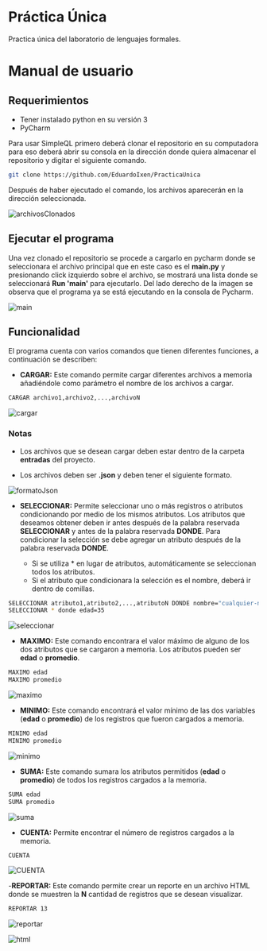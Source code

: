 # Práctica Única
Practica única del laboratorio de lenguajes formales.

# Manual de usuario
## Requerimientos
- Tener instalado python en su versión 3
- PyCharm

Para usar SimpleQL primero deberá clonar el repositorio en su computadora para eso deberá abrir su consola en la dirección donde quiera almacenar el repositorio y digitar el siguiente comando.

```sh
git clone https://github.com/EduardoIxen/PracticaUnica
```
Después de haber ejecutado el comando, los archivos aparecerán en la dirección seleccionada.

![archivosClonados](https://user-images.githubusercontent.com/18478169/92061229-fadb5200-ed52-11ea-81f4-ea321a1596de.png)

## Ejecutar el programa
Una vez clonado el repositorio se procede a cargarlo en pycharm donde se seleccionara el archivo principal que en este caso es el **main.py** y presionando click izquierdo sobre el archivo, se mostrará una lista donde se seleccionará **Run 'main'** para ejecutarlo.
Del lado derecho de la imagen se observa que el programa ya se está ejecutando en la consola de Pycharm.

![main](https://user-images.githubusercontent.com/18478169/92062684-860a1700-ed56-11ea-8b6e-0b4160d7f00e.png)

## Funcionalidad
El programa cuenta con varios comandos que tienen diferentes funciones, a continuación se describen:
- **CARGAR:** Este comando permite cargar diferentes archivos a memoria añadiéndole como parámetro el nombre de los archivos a cargar.

```sh
CARGAR archivo1,archivo2,...,archivoN
```

![cargar](https://user-images.githubusercontent.com/18478169/92063708-07fb3f80-ed59-11ea-8463-8f5cb16eeef6.png)


### Notas
- Los archivos que se desean cargar deben estar dentro de la carpeta **entradas** del proyecto.

- Los archivos deben ser **.json** y deben tener el siguiente formato.

![formatoJson](https://user-images.githubusercontent.com/18478169/92063538-9622f600-ed58-11ea-8af8-ee03618cbc2b.png)

- **SELECCIONAR:** Permite seleccionar uno o más registros o atributos condicionando por medio de los mismos atributos. Los atributos que deseamos obtener deben ir antes después de la palabra reservada **SELECCIONAR** y antes de la palabra reservada **DONDE**. Para condicionar la selección se debe agregar un atributo después de la palabra reservada **DONDE**.

  - Si se utiliza * en lugar de atributos, automáticamente se seleccionan todos los atributos.
  - Si el atributo que condicionara la selección es el nombre, deberá ir dentro de comillas.
  
```sh
SELECCIONAR atributo1,atributo2,...,atributoN DONDE nombre="cualquier-nombre"
SELECCIONAR * donde edad=35
```
 
![seleccionar](https://user-images.githubusercontent.com/18478169/92064529-e13e0880-ed5a-11ea-92be-f386db60f3fa.png)

- **MAXIMO:** Este comando encontrara el valor máximo de alguno de los dos atributos que se cargaron a memoria. Los atributos pueden ser **edad** o **promedio**.

```sh
MAXIMO edad
MAXIMO promedio
```

![maximo](https://user-images.githubusercontent.com/18478169/92064755-688b7c00-ed5b-11ea-8cae-87324be2a8a6.png)

- **MINIMO:** Este comando encontrará el valor mínimo de las dos variables (**edad** o **promedio**) de los registros que fueron cargados a memoria.

```sh
MINIMO edad
MINIMO promedio
```

![minimo](https://user-images.githubusercontent.com/18478169/92064918-d0da5d80-ed5b-11ea-9198-07cb11d33590.png)

- **SUMA:** Este comando sumara los atributos permitidos (**edad** o **promedio**) de todos los registros cargados a la memoria.

```sh
SUMA edad
SUMA promedio
```

![suma](https://user-images.githubusercontent.com/18478169/92065184-6aa20a80-ed5c-11ea-84cd-9fd8e1f7f4e2.png)

- **CUENTA:** Permite encontrar el número de registros cargados a la memoria.

```sh
CUENTA
```

![CUENTA](https://user-images.githubusercontent.com/18478169/92065273-a2a94d80-ed5c-11ea-942a-fb3900d98eca.png)

-**REPORTAR:** Este comando permite crear un reporte en un archivo HTML donde se muestren la **N** cantidad de registros que se desean visualizar.

```sh
REPORTAR 13
```

![reportar](https://user-images.githubusercontent.com/18478169/92069238-1bf96e00-ed66-11ea-981e-81d8c907ce06.png)

![html](https://user-images.githubusercontent.com/18478169/92069328-48ad8580-ed66-11ea-9239-e4ba226b7467.png)
